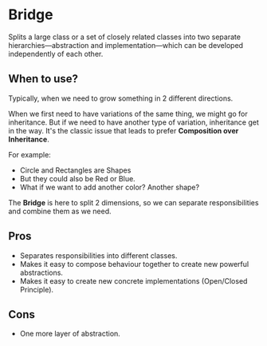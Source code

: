# Bridge

Splits a large class or a set of closely related classes into two separate hierarchies—abstraction and implementation—which can be developed independently of each other.

## When to use?

Typically, when we need to grow something in 2 different directions.

When we first need to have variations of the same thing, we might go for inheritance. But if we need to have another type of variation, inheritance get in the way. It's the classic issue that leads to prefer **Composition over Inheritance**.

For example:
- Circle and Rectangles are Shapes
- But they could also be Red or Blue.
- What if we want to add another color? Another shape?

The **Bridge** is here to split 2 dimensions, so we can separate responsibilities and combine them as we need.

## Pros

- Separates responsibilities into different classes.
- Makes it easy to compose behaviour together to create new powerful abstractions.
- Makes it easy to create new concrete implementations (Open/Closed Principle).

## Cons

- One more layer of abstraction.
